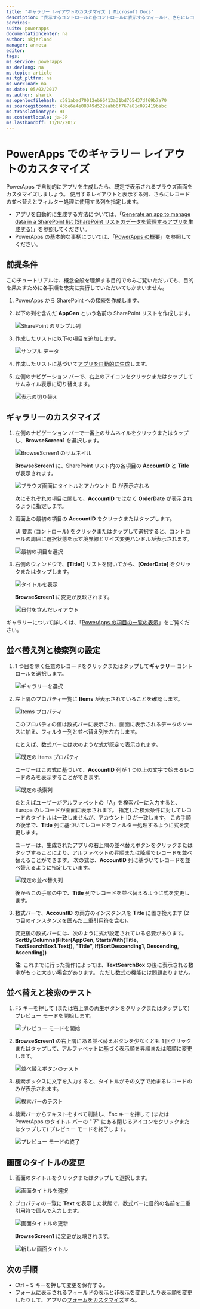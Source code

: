 ```yaml
---
title: "ギャラリー レイアウトのカスタマイズ | Microsoft Docs"
description: "表示するコントロールと各コントロールに表示するフィールド、さらにレコードの並べ替えと検索に使用する列を指定します。"
services: 
suite: powerapps
documentationcenter: na
author: skjerland
manager: anneta
editor: 
tags: 
ms.service: powerapps
ms.devlang: na
ms.topic: article
ms.tgt_pltfrm: na
ms.workload: na
ms.date: 05/02/2017
ms.author: sharik
ms.openlocfilehash: c581abad70012eb66413a31bd765437df69b7a70
ms.sourcegitcommit: 43be6a4e08849d522aabb6f767a81c092419babc
ms.translationtype: HT
ms.contentlocale: ja-JP
ms.lasthandoff: 11/07/2017
---
```

# <a name="customize-a-gallery-layout-in-powerapps"></a>PowerApps でのギャラリー レイアウトのカスタマイズ
PowerApps で自動的にアプリを生成したら、既定で表示されるブラウズ画面をカスタマイズしましょう。 使用するレイアウトと表示する列、さらにレコードの並べ替えとフィルター処理に使用する列を指定します。

* アプリを自動的に生成する方法については、「[Generate an app to manage data in a SharePoint list (SharePoint リストのデータを管理するアプリを生成する)](app-from-sharepoint.md)」を参照してください。
* PowerApps の基本的な事柄については、「[PowerApps の概要](getting-started.md)」を参照してください。

## <a name="prerequisites"></a>前提条件
このチュートリアルは、概念全般を理解する目的でのみご覧いただいても、目的を果たすために各手順を忠実に実行していただいてもかまいません。

1. PowerApps から SharePoint への[接続を作成](connect-to-sharepoint.md)します。
2. 以下の列を含んだ **AppGen** という名前の SharePoint リストを作成します。
   
    ![SharePoint のサンプル列](./media/customize-layout-sharepoint/list-columns.png)
3. 作成したリストに以下の項目を追加します。
   
    ![サンプル データ](./media/customize-layout-sharepoint/sample-data.png)
4. 作成したリストに基づいて[アプリを自動的に生成](app-from-sharepoint.md)します。
5. 左側のナビゲーション バーで、右上のアイコンをクリックまたはタップしてサムネイル表示に切り替えます。
   
    ![表示の切り替え](./media/customize-layout-sharepoint/toggle-view.png)

## <a name="customize-the-gallery"></a>ギャラリーのカスタマイズ
1. 左側のナビゲーション バーで一番上のサムネイルをクリックまたはタップし、**BrowseScreen1** を選択します。
   
    ![BrowseScreen1 のサムネイル](./media/customize-layout-sharepoint/browse-thumbnail.png)
   
    **BrowseScreen1** に、SharePoint リスト内の各項目の **AccountID** と **Title** が表示されます。
   
    ![ブラウズ画面にタイトルとアカウント ID が表示される](./media/customize-layout-sharepoint/browse-accountid.png)
   
    次にそれぞれの項目に関して、**AccountID** ではなく **OrderDate** が表示されるように指定します。
2. 画面上の最初の項目の **AccountID** をクリックまたはタップします。
   
    UI 要素 (コントロール) をクリックまたはタップして選択すると、コントロールの周囲に選択状態を示す境界線とサイズ変更ハンドルが表示されます。
   
    ![最初の項目を選択](./media/customize-layout-sharepoint/select-body.png)
3. 右側のウィンドウで、**[Title1]** リストを開いてから、**[OrderDate]** をクリックまたはタップします。
   
    ![タイトルを表示](./media/customize-layout-sharepoint/bind-data.png)
   
    **BrowseScreen1** に変更が反映されます。
   
    ![日付を含んだレイアウト](./media/customize-layout-sharepoint/browse-dates.png)

ギャラリーについて詳しくは、「[PowerApps の項目の一覧の表示](add-gallery.md)」をご覧ください。

## <a name="set-the-sort-and-search-columns"></a>並べ替え列と検索列の設定
1. 1 つ目を除く任意のレコードをクリックまたはタップして**ギャラリー** コントロールを選択します。
   
    ![ギャラリーを選択](./media/customize-layout-sharepoint/select-gallery.png)
2. 左上隅のプロパティ一覧に **Items** が表示されていることを確認します。
   
    ![Items プロパティ](./media/customize-layout-sharepoint/items-property.png)
   
    このプロパティの値は数式バーに表示され、画面に表示されるデータのソースに加え、フィルター列と並べ替え列を左右します。
   
    たとえば、数式バーには次のような式が既定で表示されます。
   
    ![既定の Items プロパティ](./media/customize-layout-sharepoint/default-items.png)
   
    ユーザーはこの式に基づいて、**AccountID** 列が 1 つ以上の文字で始まるレコードのみを表示することができます。
   
    ![既定の検索列](./media/customize-layout-sharepoint/default-search.png)
   
    たとえばユーザーがアルファベットの「A」を検索バーに入力すると、Europa のレコードが画面に表示されます。 指定した検索条件に対してレコードのタイトルは一致しませんが、アカウント ID が一致します。 この手順の後半で、**Title** 列に基づいてレコードをフィルター処理するように式を変更します。
   
    ユーザーは、生成されたアプリの右上隅の並べ替えボタンをクリックまたはタップすることにより、アルファベットの昇順または降順でレコードを並べ替えることができます。 次の式は、**AccountID** 列に基づいてレコードを並べ替えるように指定しています。
   
    ![既定の並べ替え列](./media/customize-layout-sharepoint/default-sort.png)
   
    後からこの手順の中で、**Title** 列でレコードを並べ替えるように式を変更します。
3. 数式バーで、**AccountID** の両方のインスタンスを **Title** に置き換えます (2 つ目のインスタンスを囲んだ二重引用符を含む)。
   
    変更後の数式バーには、次のように式が設定されている必要があります。<br>
    **SortByColumns(Filter(AppGen, StartsWith(Title, TextSearchBox1.Text)), "Title", If(SortDescending1, Descending, Ascending))**
   
    **注**: これまでに行った操作によっては、**TextSearchBox** の後に表示される数字がもっと大きい場合があります。 ただし数式の機能には問題ありません。

## <a name="test-sorting-and-searching"></a>並べ替えと検索のテスト
1. F5 キーを押して (または右上隅の再生ボタンをクリックまたはタップして) プレビュー モードを開始します。
   
    ![プレビュー モードを開始](./media/customize-layout-sharepoint/open-preview.png)
2. **BrowseScreen1** の右上隅にある並べ替えボタンを少なくとも 1 回クリックまたはタップして、アルファベットに基づく表示順を昇順または降順に変更します。
   
    ![並べ替えボタンのテスト](./media/customize-layout-sharepoint/test-sort.png)
3. 検索ボックスに文字を入力すると、タイトルがその文字で始まるレコードのみが表示されます。
   
    ![検索バーのテスト](./media/customize-layout-sharepoint/test-search.png)
4. 検索バーからテキストをすべて削除し、Esc キーを押して (または PowerApps のタイトル バーの "*下*" にある閉じるアイコンをクリックまたはタップして) プレビュー モードを終了します。
   
    ![プレビュー モードの終了](./media/customize-layout-sharepoint/close-preview.png)

## <a name="change-the-title-of-the-screen"></a>画面のタイトルの変更
1. 画面のタイトルをクリックまたはタップして選択します。
   
    ![画面タイトルを選択](./media/customize-layout-sharepoint/select-screen-title.png)
2. プロパティの一覧に **Text** を表示した状態で、数式バーに目的の名前を二重引用符で囲んで入力します。
   
    ![画面タイトルの更新](./media/customize-layout-sharepoint/update-screen-title.png)
   
    **BrowseScreen1** に変更が反映されます。
   
    ![新しい画面タイトル](./media/customize-layout-sharepoint/new-screen-title.png)

## <a name="next-steps"></a>次の手順
* Ctrl + S キーを押して変更を保存する。
* フォームに表示されるフィールドの表示と非表示を変更したり表示順を変更したりして、アプリの[フォームをカスタマイズ](customize-forms-sharepoint.md)する。

